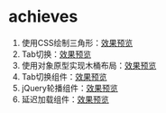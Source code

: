 # achieves

1. 使用CSS绘制三角形：[效果预览](https://z2x.github.io/achieves/triangle.html)
2. Tab切换：[效果预览](https://z2x.github.io/achieves/tab-switch.html)
3. 使用对象原型实现木桶布局：[效果预览](https://z2x.github.io/achieves/barrellayout-oop.html)
4. Tab切换组件：[效果预览](https://z2x.github.io/achieves/tab-component.html)
5. jQuery轮播组件：[效果预览](https://z2x.github.io/achieves/roll-carousel.html)
6. 延迟加载组件：[效果预览](https://z2x.github.io/achieves/delay-loading.html)

